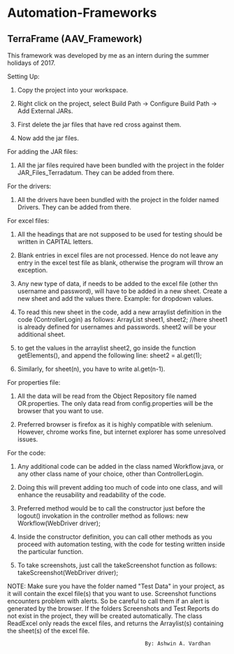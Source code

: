 # Automation-Frameworks
## TerraFrame (AAV_Framework)
This framework was developed by me as an intern during the summer holidays of 2017.

Setting Up:
1. Copy the project into your workspace.

2. Right click on the project, select Build Path -> Configure Build Path -> Add External JARs.

3. First delete the jar files that have red cross against them.

4. Now add the jar files.


For adding the JAR files:
1. All the jar files required have been bundled with the project in the folder JAR_Files_Terradatum. They can be added from there.


For the drivers:
1. All the drivers have been bundled with the project in the folder named Drivers. They can be added from there.


For excel files:
1. All the headings that are not supposed to be used for testing should be written in CAPITAL letters.

2. Blank entries in excel files are not processed. Hence do not leave any entry in the excel test file as blank, otherwise the program will throw an exception.

3. Any new type of data, if needs to be added to the excel file (other thn username and password), will have to be added in a new sheet. 
Create a new sheet and add the values there. Example: for dropdown values.

4. To read this new sheet in the code, add a new arraylist definition in the code (ControllerLogin) as follows:
		ArrayList<String> sheet1, sheet2; //here sheet1 is already defined for usernames and passwords. sheet2 will be your additional sheet.

5. to get the values in the arraylist sheet2, go inside the function getElements(), and append the following line:
		sheet2 = al.get(1);

6. Similarly, for sheet(n), you have to write al.get(n-1).


For properties file:
1. All the data will be read from the Object Repository file named OR.properties. The only data read from config.properties will be the browser that you want to use.

2. Preferred browser is firefox as it is highly compatible with selenium. However, chrome works fine, but internet explorer has some unresolved issues.

For the code:
1. Any additional code can be added in the class named Workflow.java, or any other class name of your choice, other than ControllerLogin.

2. Doing this will prevent adding too much of code into one class, and will enhance the reusability and readability of the code.

3. Preferred method would be to call the constructor just before the logout() invokation in the controller method as follows:
		new Workflow(WebDriver driver);

4. Inside the constructor definition, you can call other methods as you proceed with automation testing, with the code for testing written inside the particular function.

5. To take screenshots, just call the takeScreenshot function as follows:
		takeScreenshot(WebDriver driver);


NOTE:
Make sure you have the folder named "Test Data" in your project, as it will contain the excel file(s) that you want to use.
Screenshot functions encounters problem with alerts. So be careful to call them if an alert is generated by the browser.
If the folders Screenshots and Test Reports do not exist in the project, they will be created automatically.
The class ReadExcel only reads the excel files, and returns the Arraylist(s) containing the sheet(s) of the excel file.

												By: Ashwin A. Vardhan

  
